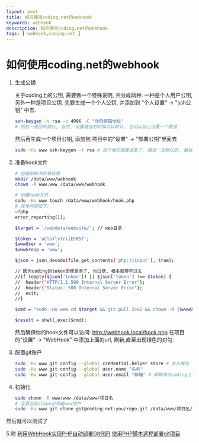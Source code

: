 ```yaml
---
layout: post
title: 如何使用coding.net的webhook
keywords: webhook
description: 如何使用coding.net的webhook
tags: [ webhook,coding.net ]
---
```

# 如何使用coding.net的webhook

1. 生成公钥

    关于coding上的公钥, 需要做一个特殊说明, 共分成两种: 一种是个人用户公钥, 另外一种是项目公钥.
    先要生成一个个人公钥, 并添加到 "个人设置" -> "ssh公钥" 中去.

    ```bash
    ssh-keygen -t rsa -b 4096 -C "你的邮箱地址"
    # 然后一直回车就行, 当然, 设置路径的时候可以默认, 也可以自己设置一个路径
    ```

    然后再生成一个项目公钥, 添加到 项目中的"设置" -> "部署公钥"里面去

    ```bash
    sudo -Hu www ssh-keygen -t rsa # 这个地方就要注意了, 路径一定默认的, 最后的文件名一定要是id_rsa
    ```

2. 准备hook文件

    ```bash
    # 创建和修改目录权限
    mkdir /data/www/webhook
    chown -R www.www /data/www/webhook

    # 创建hook文件
    sodu -Hu www touch /data/www/webhook/hook.php
    # 具体内容如下:
    <?php
    error_reporting(1);
    
    $target = '/webdata/website/'; // web目录
    
    $token = 'uClo7lvtriiECR5f';
    $wwwUser = 'www';
    $wwwGroup = 'www';
    
    $json = json_decode(file_get_contents('php://input'), true);

    // 因为coding的token即使是添了, 也白搭, 根本就带不过去
    //if (empty($json['token']) || $json['token'] !== $token) {
    //  header("HTTP/1.1 500 Internal Server Error");
    //	header("Status: 500 Internal Server Error");
    //	exit;
    //}
    
    $cmd = "sudo -Hu www cd $target && git pull 2>&1 && chown -R {$wwwUser}:{$wwwGroup} $target/";
    
    $result = shell_exec($cmd);
    ```
    然后确保你的hook文件可以访问: http://webhook.local/hook.php
    在项目的"设置" -> "WebHook" 中添加上面的url, 刷新,直至出现绿色的对勾.

3. 配置git账户

    ```bash
    sudo -Hu www git config --global credential.helper store # 永久保存
    sudo -Hu www git config --global user.name "名称" 
    sudo -Hu www git config --global user.email "邮箱" # 邮箱请与coding上一致
    ```


4. 初始化

    ```bash
    sudo chown -R www:www /data/www/项目名
    # 注意此处clone必须是www用户
    sudo -Hu www git clone git@coding.net:you/repo.git /data/www/项目名/  --depth=1
    ```

然后就可以测试了


5.附
[利用WebHook实现PHP自动部署Git代码](https://m.aoh.cc/149.html)
[使用PHP脚本远程部署git项目](https://overtrue.me/articles/2015/01/how-to-deploy-project-with-git-hook.html)